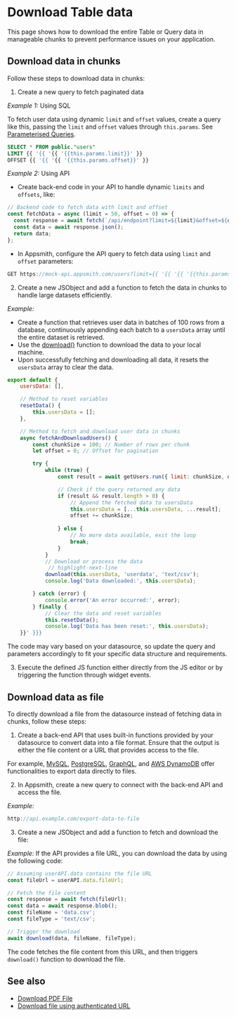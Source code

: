 # Download Table data

This page shows how to download the entire Table or Query data in manageable chunks to prevent performance issues on your application. 



## Download data in chunks 

Follow these steps to download data in chunks:

1. Create a new query to fetch paginated data


 

*Example 1:* Using SQL

 

To fetch user data using dynamic `limit` and `offset` values, create a query like this, passing the `limit` and `offset` values through `this.params`. See [Parameterised Queries](/connect-data/concepts/dynamic-queries).


 ```sql
SELECT * FROM public."users" 
LIMIT {{ '{{ '{{ '{{this.params.limit}}' }} 
OFFSET {{ '{{ '{{ '{{this.params.offset}}' }}
```


*Example 2:* Using API

 

* Create back-end code in your API to handle dynamic `limits` and `offsets`, like:

```js
// Backend code to fetch data with limit and offset
const fetchData = async (limit = 50, offset = 0) => {
  const response = await fetch(`/api/endpoint?limit=${limit}&offset=${offset}`);
  const data = await response.json();
  return data;
};
```

* In Appsmith, configure the API query to fetch data using `limit` and `offset` parameters:

```js
GET https://mock-api.appsmith.com/users?limit={{ '{{ '{{ '{{this.params.limit}}' }}&offset={{ '{{ '{{ '{{this.params.offset}}' }}
```






2. Create a new JSObject and add a function to fetch the data in chunks to handle large datasets efficiently.

 



*Example:*

- Create a function that retrieves user data in batches of 100 rows from a database, continuously appending each batch to a `usersData` array until the entire dataset is retrieved.
- Use the [download()](/reference/framework/global-functions.md/download) function to download the data to your local machine.
- Upon successfully fetching and downloading all data, it resets the `usersData` array to clear the data.


```js
export default {
    usersData: [],

    // Method to reset variables
    resetData() {
        this.usersData = [];
    },

    // Method to fetch and download user data in chunks
    async fetchAndDownloadUsers() {
        const chunkSize = 100; // Number of rows per chunk
        let offset = 0; // Offset for pagination

        try {
            while (true) {
                const result = await getUsers.run({ limit: chunkSize, offset });

                // Check if the query returned any data
                if (result && result.length > 0) {
                    // Append the fetched data to usersData
                    this.usersData = [...this.usersData, ...result];
                    offset += chunkSize;
                
                } else {
                    // No more data available, exit the loop
                    break;
                }
            }
            // Download or process the data
             // highlight-next-line
            download(this.usersData, 'userdata', 'text/csv');
            console.log('Data downloaded:', this.usersData);

        } catch (error) {
            console.error('An error occurred:', error);
        } finally {
            // Clear the data and reset variables
            this.resetData();
            console.log('Data has been reset:', this.usersData);
    }}' }}}
```

The code may vary based on your datasource, so update the query and parameters accordingly to fit your specific data structure and requirements.




3. Execute the defined JS function either directly from the JS editor or by triggering the function through widget events.



## Download data as file

To directly download a file from the datasource instead of fetching data in chunks, follow these steps:


1. Create a back-end API that uses built-in functions provided by your datasource to convert data into a file format. Ensure that the output is either the file content or a URL that provides access to the file.



 

 For example, [MySQL](https://dev.mysql.com/doc/mysql-shell/8.0/en/mysql-shell-utilities-table-export.html), [PostgreSQL](https://www.postgresql.org/docs/current/sql-copy.html), [GraphQL](https://docs.celigo.com/hc/en-us/articles/6223964431003-Export-data-from-GraphQL#Configure_Export), and [AWS DynamoDB](https://docs.aws.amazon.com/amazondynamodb/latest/developerguide/S3DataExport_Requesting.html#S3DataExport_Requesting_SDK) offer functionalities to export data directly to files.







2. In Appsmith, create a new query to connect with the back-end API and access the file.

 

*Example:*


```js
http://api.example.com/export-data-to-file
```




3. Create a new JSObject and add a function to fetch and download the file:

 

*Example:* If the API provides a file URL, you can download the data by using the following code:


```js
// Assuming userAPI.data contains the file URL
const fileUrl = userAPI.data.fileUrl; 

// Fetch the file content
const response = await fetch(fileUrl);
const data = await response.blob();
const fileName = 'data.csv';
const fileType = 'text/csv';

// Trigger the download
await download(data, fileName, fileType);
```

The code fetches the file content from this URL, and then triggers `download()` function to download the file.



## See also

* [Download PDF File](/reference/framework/global-functions.md/download)
* [Download file using authenticated URL](/connect-data/how-to-guides/how-to-download-files-using-api#download-file-using-public-url)
